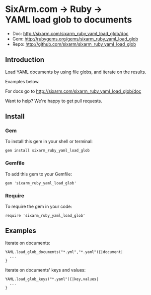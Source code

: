 # SixArm.com → Ruby → <br> YAML load glob to documents


* Doc: <http://sixarm.com/sixarm_ruby_yaml_load_glob/doc>
* Gem: <http://rubygems.org/gems/sixarm_ruby_yaml_load_glob>
* Repo: <http://github.com/sixarm/sixarm_ruby_yaml_load_glob>
<!--header-shut-->


## Introduction

Load YAML documents by using file globs, and iterate on the results.

Examples below.

For docs go to <http://sixarm.com/sixarm_ruby_yaml_load_glob/doc>

Want to help? We're happy to get pull requests.


<!--install-open-->

## Install

### Gem

To install this gem in your shell or terminal:

    gem install sixarm_ruby_yaml_load_glob

### Gemfile

To add this gem to your Gemfile:

    gem 'sixarm_ruby_yaml_load_glob'

### Require

To require the gem in your code:

    require 'sixarm_ruby_yaml_load_glob'

<!--install-shut-->

## Examples

Iterate on documents:

    YAML.load_glob_documents("*.yml","*.yaml"){|document|
      ...
    }

Iterate on documents' keys and values:

    YAML.load_glob_keys("*.yaml"){|key,values|
      ...
    }
